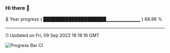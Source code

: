 ### Hi there 👋

⏳ Year progress { ████████████████████▁▁▁▁▁▁▁▁▁▁ } 68.98 %

---

⏰ Updated on Fri, 09 Sep 2022 18:18:16 GMT

![Progress Bar CI](https://github.com/liununu/liununu/workflows/Progress%20Bar%20CI/badge.svg)
